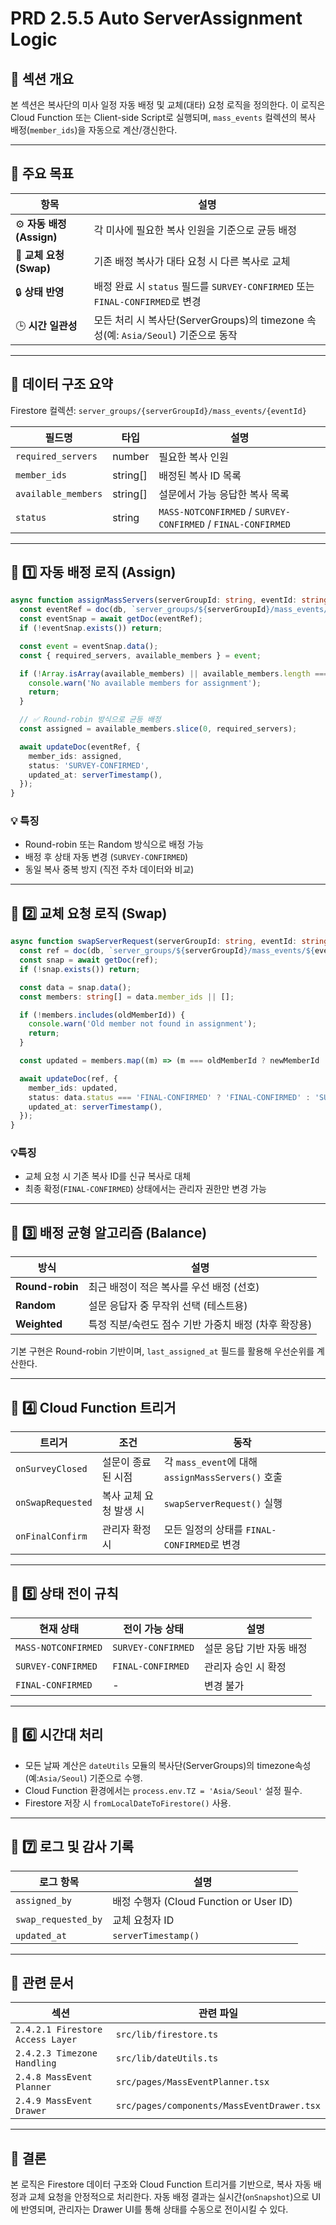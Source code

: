 # PRD 2.5.5 Auto ServerAssignment Logic

## 🧩 섹션 개요

본 섹션은 복사단의 미사 일정 자동 배정 및 교체(대타) 요청 로직을 정의한다.
이 로직은 Cloud Function 또는 Client-side Script로 실행되며, `mass_events` 컬렉션의 복사 배정(`member_ids`)을 자동으로 계산/갱신한다.

---

## 🧩 주요 목표

| 항목                   | 설명                                                               |
| -------------------- | ---------------------------------------------------------------- |
| ⚙️ **자동 배정(Assign)** | 각 미사에 필요한 복사 인원을 기준으로 균등 배정                                      |
| 🔁 **교체 요청(Swap)**   | 기존 배정 복사가 대타 요청 시 다른 복사로 교체                                      |
| 🔒 **상태 반영**         | 배정 완료 시 `status` 필드를 `SURVEY-CONFIRMED` 또는 `FINAL-CONFIRMED`로 변경 |
| 🕒 **시간 일관성**        | 모든 처리 시 복사단(ServerGroups)의 timezone 속성(예: `Asia/Seoul`) 기준으로 동작                                 |

---

## 🧩 데이터 구조 요약

Firestore 컬렉션:
`server_groups/{serverGroupId}/mass_events/{eventId}`

| 필드명                 | 타입       | 설명                                                           |
| ------------------- | -------- | ------------------------------------------------------------ |
| `required_servers`  | number   | 필요한 복사 인원                                                    |
| `member_ids`        | string[] | 배정된 복사 ID 목록                                                 |
| `available_members` | string[] | 설문에서 가능 응답한 복사 목록                                            |
| `status`            | string   | `MASS-NOTCONFIRMED` / `SURVEY-CONFIRMED` / `FINAL-CONFIRMED` |

---

## 🧩 1️⃣ 자동 배정 로직 (Assign)

```ts
async function assignMassServers(serverGroupId: string, eventId: string) {
  const eventRef = doc(db, `server_groups/${serverGroupId}/mass_events/${eventId}`);
  const eventSnap = await getDoc(eventRef);
  if (!eventSnap.exists()) return;

  const event = eventSnap.data();
  const { required_servers, available_members } = event;

  if (!Array.isArray(available_members) || available_members.length === 0) {
    console.warn('No available members for assignment');
    return;
  }

  // ✅ Round-robin 방식으로 균등 배정
  const assigned = available_members.slice(0, required_servers);

  await updateDoc(eventRef, {
    member_ids: assigned,
    status: 'SURVEY-CONFIRMED',
    updated_at: serverTimestamp(),
  });
}
```

### 💡 특징

* Round-robin 또는 Random 방식으로 배정 가능
* 배정 후 상태 자동 변경 (`SURVEY-CONFIRMED`)
* 동일 복사 중복 방지 (직전 주차 데이터와 비교)

---

## 🧩 2️⃣ 교체 요청 로직 (Swap)

```ts
async function swapServerRequest(serverGroupId: string, eventId: string, oldMemberId: string, newMemberId: string) {
  const ref = doc(db, `server_groups/${serverGroupId}/mass_events/${eventId}`);
  const snap = await getDoc(ref);
  if (!snap.exists()) return;

  const data = snap.data();
  const members: string[] = data.member_ids || [];

  if (!members.includes(oldMemberId)) {
    console.warn('Old member not found in assignment');
    return;
  }

  const updated = members.map((m) => (m === oldMemberId ? newMemberId : m));

  await updateDoc(ref, {
    member_ids: updated,
    status: data.status === 'FINAL-CONFIRMED' ? 'FINAL-CONFIRMED' : 'SURVEY-CONFIRMED',
    updated_at: serverTimestamp(),
  });
}
```

### 💡특징

* 교체 요청 시 기존 복사 ID를 신규 복사로 대체
* 최종 확정(`FINAL-CONFIRMED`) 상태에서는 관리자 권한만 변경 가능

---

## 🧩 3️⃣ 배정 균형 알고리즘 (Balance)

| 방식              | 설명                              |
| --------------- | ------------------------------- |
| **Round-robin** | 최근 배정이 적은 복사를 우선 배정 (선호)        |
| **Random**      | 설문 응답자 중 무작위 선택 (테스트용)          |
| **Weighted**    | 특정 직분/숙련도 점수 기반 가중치 배정 (차후 확장용) |

기본 구현은 Round-robin 기반이며, `last_assigned_at` 필드를 활용해 우선순위를 계산한다.

---

## 🧩 4️⃣ Cloud Function 트리거

| 트리거               | 조건            | 동작                                          |
| ----------------- | ------------- | ------------------------------------------- |
| `onSurveyClosed`  | 설문이 종료된 시점    | 각 `mass_event`에 대해 `assignMassServers()` 호출 |
| `onSwapRequested` | 복사 교체 요청 발생 시 | `swapServerRequest()` 실행                    |
| `onFinalConfirm`  | 관리자 확정 시      | 모든 일정의 상태를 `FINAL-CONFIRMED`로 변경            |

---

## 🧩 5️⃣ 상태 전이 규칙

| 현재 상태               | 전이 가능 상태           | 설명             |
| ------------------- | ------------------ | -------------- |
| `MASS-NOTCONFIRMED` | `SURVEY-CONFIRMED` | 설문 응답 기반 자동 배정 |
| `SURVEY-CONFIRMED`  | `FINAL-CONFIRMED`  | 관리자 승인 시 확정    |
| `FINAL-CONFIRMED`   | -                  | 변경 불가          |

---

## 🧩 6️⃣ 시간대 처리

* 모든 날짜 계산은 `dateUtils` 모듈의 복사단(ServerGroups)의 timezone속성(예:`Asia/Seoul`) 기준으로 수행.
* Cloud Function 환경에서는 `process.env.TZ = 'Asia/Seoul'` 설정 필수.
* Firestore 저장 시 `fromLocalDateToFirestore()` 사용.

---

## 🧩 7️⃣ 로그 및 감사 기록

| 로그 항목               | 설명                                 |
| ------------------- | ---------------------------------- |
| `assigned_by`       | 배정 수행자 (Cloud Function or User ID) |
| `swap_requested_by` | 교체 요청자 ID                          |
| `updated_at`        | `serverTimestamp()`                |

---

## 🧩 관련 문서

| 섹션                               | 관련 파일                                      |
| -------------------------------- | ------------------------------------------ |
| `2.4.2.1 Firestore Access Layer` | `src/lib/firestore.ts`                     |
| `2.4.2.3 Timezone Handling`      | `src/lib/dateUtils.ts`                     |
| `2.4.8 MassEvent Planner`        | `src/pages/MassEventPlanner.tsx`           |
| `2.4.9 MassEvent Drawer`         | `src/pages/components/MassEventDrawer.tsx` |

---

## 🧩 결론

본 로직은 Firestore 데이터 구조와 Cloud Function 트리거를 기반으로,
복사 자동 배정과 교체 요청을 안정적으로 처리한다.
자동 배정 결과는 실시간(`onSnapshot`)으로 UI에 반영되며, 관리자는 Drawer UI를 통해 상태를 수동으로 전이시킬 수 있다.
